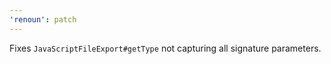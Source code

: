 ```yaml
---
'renoun': patch
---
```


Fixes `JavaScriptFileExport#getType` not capturing all signature parameters.
